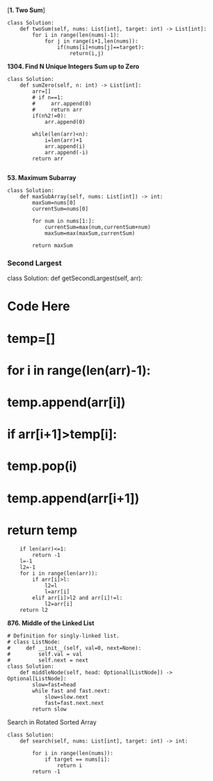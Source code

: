 [**1. Two Sum**]

```
class Solution:
    def twoSum(self, nums: List[int], target: int) -> List[int]:
        for i in range(len(nums)-1):
            for j in range(i+1,len(nums)):
                if(nums[i]+nums[j]==target):
                    return(i,j)
```

**1304. Find N Unique Integers Sum up to Zero**

```
class Solution:
    def sumZero(self, n: int) -> List[int]:
        arr=[]
        # if n==1:
        #     arr.append(0)
        #     return arr
        if(n%2!=0):
            arr.append(0)

        while(len(arr)<n):
            i=len(arr)+1
            arr.append(i)
            arr.append(-i)  
        return arr
        
```

**53. Maximum Subarray**

```
class Solution:
    def maxSubArray(self, nums: List[int]) -> int:
        maxSum=nums[0]
        currentSum=nums[0]

        for num in nums[1:]:
            currentSum=max(num,currentSum+num)
            maxSum=max(maxSum,currentSum)

        return maxSum

```

### **Second Largest**

class Solution:
def getSecondLargest(self, arr):
# Code Here
# temp=[]
# for i in range(len(arr)-1):
#     temp.append(arr[i])
#     if arr[i+1]>temp[i]:
#         temp.pop(i)
#         temp.append(arr[i+1])
#         return temp

```
    if len(arr)<=1:
        return -1
    l=-1
    l2=-1
    for i in range(len(arr)):
        if arr[i]>l:
            l2=l
            l=arr[i]
        elif arr[i]>l2 and arr[i]!=l:
            l2=arr[i]
    return l2

```

**876. Middle of the Linked List**

```
# Definition for singly-linked list.
# class ListNode:
#     def __init__(self, val=0, next=None):
#         self.val = val
#         self.next = next
class Solution:
    def middleNode(self, head: Optional[ListNode]) -> Optional[ListNode]:
        slow=fast=head
        while fast and fast.next:
            slow=slow.next
            fast=fast.next.next
        return slow
```

Search in Rotated Sorted Array
```
class Solution:
    def search(self, nums: List[int], target: int) -> int:
        
        for i in range(len(nums)):
            if target == nums[i]:
                return i
        return -1
```